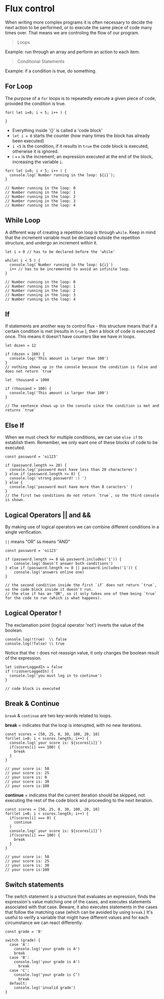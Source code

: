 # Flux control

When writing more complex programs it is often necessary to decide the next action to be performed, or to execute the same piece of code many times over. That means we are controling the flow of our program.


> Loops

Example: run through an array and perform an action to each item.

> Conditional Statements 

Example: if a condition is true, do something.

## For Loop

The purpose of a `for` loops is to repeatedly execute a given piece of code, provided the condition is true.

```
for( let i=0; i < 5; i++ ) {

}
```
* Everything inside '{}' is called a 'code block'
* `let i = 0`  starts the counter (how many times the block has already been executed)
* `i <5` is the condition, if it results in `true` the  code block is executed, otherwise it is ignored.
* i ++ is the increment; an expression executed at the end of the block, increasing the variable `i`.

```
for( let i=0; i < 5; i++ ) {
  console.log(`Number running in the loop: ${i}`);
}

// Number running in the loop: 0
// Number running in the loop: 1
// Number running in the loop: 2
// Number running in the loop: 3
// Number running in the loop: 4

```


## While Loop

A different way of creating a repetition loop is through `while`. Keep in mind that the increment variable must be declared outside the repetition structure, and undergo an increment within it.

```
let i = 0 // has to be declared before the 'while'

while( i < 5 ) {
  console.log(`Number running in the loop: ${i}`)
  i++ // has to be incremented to avoid an infinite loop.
}

// Number running in the loop: 0
// Number running in the loop: 1
// Number running in the loop: 2
// Number running in the loop: 3
// Number running in the loop: 4

```


## If

If statements are another way to control flux - this structure means that if a certain condition is met (results in `true` ), then a block of code is executed once. This means it doesn't have counters like we have in loops. 

```
let dozen = 12

if (dozen > 100) {
  console.log('This amount is larger than 100')
}
// nothing shows up in the console because the condition is false and does not return `true`

let  thousand = 1000

if (thousand > 100) {
  console.log('This amount is larger than 100')
}

// The sentence shows up in the console since the condition is met and returns `true`

```



## Else If

When we must check for multiple conditions, we can use `else if` to establish them. Remember, we only want one of these blocks of code to be executed.

```
const password = 'oi123'

if (password.length >= 20) {
  console.log('password must have less than 20 characteres')
} else if (password.length >= 8) {
  console.log('strong password! :) ')
} else {
  console.log('password must have more than 8 caracters' )
}
// the first two conditions do not return `true`, so the third console is shown.

```
## Logical Operators || and &&

By making use of logical operators we can combine different conditions in a single verification.

`||` means "OR"
`&&` means "AND"

```
const password = 'oi123'

if (password.length >= 8 && password.includes('1')) {
    console.log('doesn't answer both conditions')
} else if (password.length >= 8 || password.includes('1')) {
    console.log('answers online one)
}

// the second condition inside the first `if` does not return `true`, so the code block inside it doesn't run. 
// the else if has an "OR", so it only takes one of them being `true` for the code to run (which is what happens).

```

## Logical Operator ! 

The exclamation point (logical operator 'not') inverts the value of the boolean.

```
console.log(!true)  \\ false
console.log(!false) \\ true

```
Notice that the `!` does not reassign value, it only changes the boolean result of the expression.

```
let isUserLoggedIn = false
if (!isUserLoggedIn) {
  console.log('you must log in to continue')
}

// code block is executed
```


## Break & Continue

`break` & `continue` are two key-words related to loops.

**break** = indicates that the loop is interupted, with no new iterations.

```
const scores = [50, 25, 0, 30, 100, 20, 10]
for(let i=0; i < scores.length; i++) {
  console.log(`your score is: ${scores[i]}`)
  if(scores[i] === 100) {
    break
  }
}

// your score is: 50
// your score is: 25
// your score is: 0
// your score is: 30
// your score is:100

```

**continue** = indicates that the current iteration should be skipped, not executing the rest of the code block and proceeding to the next iteration.

```
const scores = [50, 25, 0, 30, 100, 20, 10]
for(let i=0; i < scores.length; i++) {
  if(scores[i] === 0) {
    continue
  }
  console.log(`your score is: ${scores[i]}`)
  if(scores[i] === 100) {
    break
  }
}

// your score is: 50
// your score is: 25
// your score is: 30
// your score is:100

```


## Switch statements

The switch statement is a structure that evaluates an expression, finds the expression's value matching one of the cases, and executes statements associated with that case. Beware, it also executes statements in the cases that follow the matching case (which can be avoided by using `break`.) It's useful to verify a variable that might have different values and for each circumstance we can react differently.

```
const grade = 'B'

switch (grade) {
  case 'A':
    console.log('your grade is A')
    break
  case 'B':
    console.log('your grade is A')
      break
  case 'C':
    console.log('your grade is C')
      break
  default:
    console.log('invalid grade')
}
```